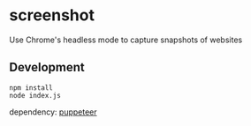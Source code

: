 # screenshot
Use Chrome's headless mode to capture snapshots of websites

## Development

```
npm install
node index.js
```

dependency: [puppeteer](https://github.com/puppeteer/puppeteer)

